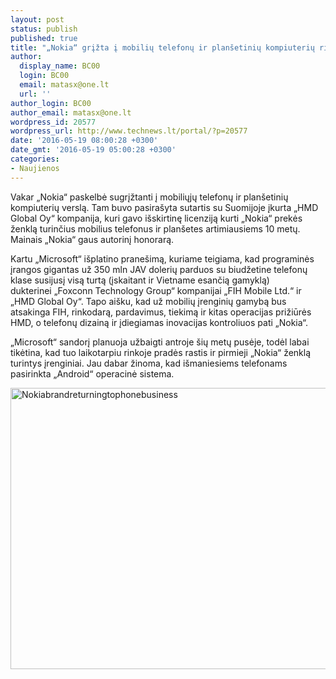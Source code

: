 ```yaml
---
layout: post
status: publish
published: true
title: "„Nokia“ grįžta į mobilių telefonų ir planšetinių kompiuterių rinką"
author:
  display_name: BC00
  login: BC00
  email: matasx@one.lt
  url: ''
author_login: BC00
author_email: matasx@one.lt
wordpress_id: 20577
wordpress_url: http://www.technews.lt/portal/?p=20577
date: '2016-05-19 08:00:28 +0300'
date_gmt: '2016-05-19 05:00:28 +0300'
categories:
- Naujienos
---
```

<p>Vakar „Nokia“ paskelbė sugrįžtanti į mobiliųjų telefonų ir planšetinių kompiuterių verslą. Tam buvo pasirašyta sutartis su Suomijoje įkurta „HMD Global Oy“ kompanija, kuri gavo išskirtinę licenziją kurti „Nokia“ prekės ženklą turinčius mobilius telefonus ir planšetes artimiausiems 10 metų. Mainais „Nokia“ gaus autorinį honorarą.</p>
<p>Kartu „Microsoft“ išplatino pranešimą, kuriame teigiama, kad programinės įrangos gigantas už 350 mln JAV dolerių parduos su biudžetine telefonų klase susijusį visą turtą (įskaitant ir Vietname esančią gamyklą) dukterinei „Foxconn Technology Group“ kompanijai „FIH Mobile Ltd.“ ir „HMD Global Oy“. Tapo aišku, kad už mobilių įrenginių gamybą bus atsakinga FIH, rinkodarą, pardavimus, tiekimą ir kitas operacijas prižiūrės HMD, o telefonų dizainą ir įdiegiamas inovacijas kontroliuos pati „Nokia“.</p>
<p>„Microsoft“ sandorį planuoja užbaigti antroje šių metų pusėje, todėl labai tikėtina, kad tuo laikotarpiu rinkoje pradės rastis ir pirmieji „Nokia“ ženklą turintys įrenginiai. Jau dabar žinoma, kad išmaniesiems telefonams pasirinkta „Android“ operacinė sistema.</p>
<p><a href="http://www.technews.lt/portal/wp-content/uploads/2016/05/Nokiabrandreturningtophonebusiness.jpg"><img class="aligncenter wp-image-20578" src="http://www.technews.lt/portal/wp-content/uploads/2016/05/Nokiabrandreturningtophonebusiness.jpg" alt="Nokiabrandreturningtophonebusiness" width="650" height="450" /></a></p>
<p>&nbsp;</p>
<p>&nbsp;</p>
